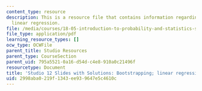 ```yaml
---
content_type: resource
description: This is a resource file that contains information regarding bootstrapping;
  linear regression.
file: /media/courses/18-05-introduction-to-probability-and-statistics-spring-2014/2998aba0219f1343ee939647e5c4610c_MIT18_05S14_studio12slides.pdf
file_type: application/pdf
learning_resource_types: []
ocw_type: OCWFile
parent_title: Studio Resources
parent_type: CourseSection
parent_uid: 795a5521-0a16-d54d-c4e8-910a0c21496f
resourcetype: Document
title: 'Studio 12 Slides with Solutions: Bootstrapping; linear regression'
uid: 2998aba0-219f-1343-ee93-9647e5c4610c
---
```

